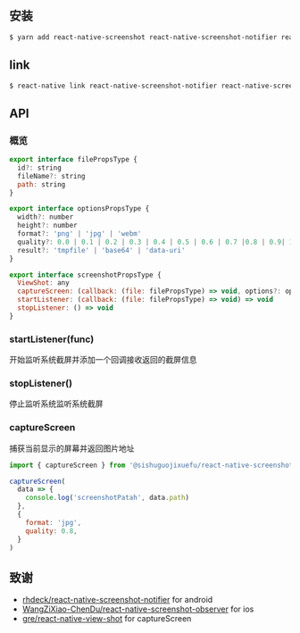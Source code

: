 ## 安装

```sh
$ yarn add react-native-screenshot react-native-screenshot-notifier react-native-screenshot-observer react-native-view-shot
```

## link

```sh
$ react-native link react-native-screenshot-notifier react-native-screenshot-observer react-native-view-shot
```

## API

### 概览

```js
export interface filePropsType {
  id?: string
  fileName?: string
  path: string
}

export interface optionsPropsType {
  width?: number
  height?: number
  format?: 'png' | 'jpg' | 'webm'
  quality?: 0.0 | 0.1 | 0.2 | 0.3 | 0.4 | 0.5 | 0.6 | 0.7 |0.8 | 0.9| 1.0
  result?: 'tmpfile' | 'base64' | 'data-uri'
}

export interface screenshotPropsType {
  ViewShot: any
  captureScreen: (callback: (file: filePropsType) => void, options?: optionsPropsType) => void
  startListener: (callback: (file: filePropsType) => void) => void
  stopListener: () => void
}
```

### startListener(func)

开始监听系统截屏并添加一个回调接收返回的截屏信息

### stopListener()

停止监听系统监听系统截屏

### captureScreen

捕获当前显示的屏幕并返回图片地址

```js
import { captureScreen } from '@sishuguojixuefu/react-native-screenshot'

captureScreen(
  data => {
    console.log('screenshotPatah', data.path)
  },
  {
    format: 'jpg',
    quality: 0.8,
  }
)
```

## 致谢

- [rhdeck/react-native-screenshot-notifier](https://github.com/rhdeck/react-native-screenshot-notifier) for android
- [WangZiXiao-ChenDu/react-native-screenshot-observer](https://github.com/WangZiXiao-ChenDu/react-native-screenshot-observer) for ios
- [gre/react-native-view-shot](https://github.com/gre/react-native-view-shot) for captureScreen
